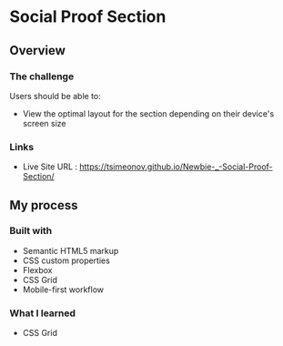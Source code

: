 # Social Proof Section

## Overview

### The challenge

Users should be able to:

- View the optimal layout for the section depending on their device's screen size

### Links

- Live Site URL :  https://tsimeonov.github.io/Newbie-_-Social-Proof-Section/

## My process

### Built with

- Semantic HTML5 markup
- CSS custom properties
- Flexbox
- CSS Grid
- Mobile-first workflow

### What I learned

- CSS Grid

